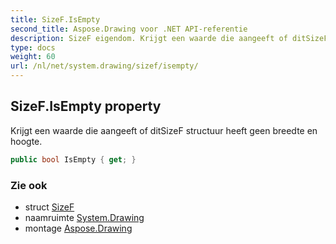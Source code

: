 ```yaml
---
title: SizeF.IsEmpty
second_title: Aspose.Drawing voor .NET API-referentie
description: SizeF eigendom. Krijgt een waarde die aangeeft of ditSizeF structuur heeft geen breedte en hoogte.
type: docs
weight: 60
url: /nl/net/system.drawing/sizef/isempty/
---
```

## SizeF.IsEmpty property

Krijgt een waarde die aangeeft of ditSizeF structuur heeft geen breedte en hoogte.

```csharp
public bool IsEmpty { get; }
```

### Zie ook

* struct [SizeF](../)
* naamruimte [System.Drawing](../../sizef/)
* montage [Aspose.Drawing](../../../)


